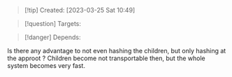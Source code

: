 
>[!tip] Created: [2023-03-25 Sat 10:49]

>[!question] Targets: 

>[!danger] Depends: 

Is there any advantage to not even hashing the children, but only hashing at the approot ?
Children become not transportable then, but the whole system becomes very fast.